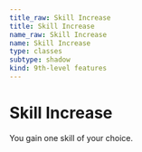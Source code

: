 ```yaml
---
title_raw: Skill Increase
title: Skill Increase
name_raw: Skill Increase
name: Skill Increase
type: classes
subtype: shadow
kind: 9th-level features
---
```


# Skill Increase

You gain one skill of your choice.
